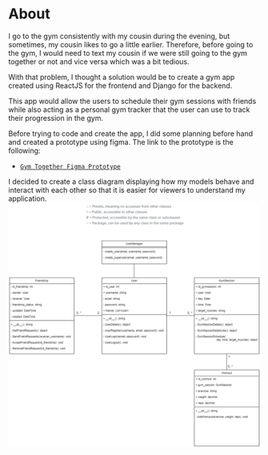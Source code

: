 # About

I go to the gym consistently with my cousin during the evening, but sometimes, my cousin likes to go a little earlier. Therefore, before going to the gym, I would need to text 
my cousin if we were still going to the gym together or not and vice versa which was a bit tedious. 

With that problem, I thought a solution would be to create a gym app created using ReactJS for the frontend and Django for the backend.

This app would allow the users to schedule their gym sessions with friends while also acting as a personal gym tracker that the user can use to track their progression in the gym.

Before trying to code and create the app, I did some planning before hand and created a prototype using figma. The link to the prototype is the following:
 - [`Gym Together Figma Prototype`](https://www.figma.com/proto/g68lFwqZWqBGUoSgiSjhfX/Gym-Together-Prototype?node-id=2-3&starting-point-node-id=2%3A3&mode=design&t=VGbanhRFNO8o0huI-1)

I decided to create a class diagram displaying how my models behave and interact with each other so that it is easier for viewers to understand my application.
![Gym Together Class Diagram Image](https://github.com/ATran2000/gym_together/blob/main/GymTogether_ClassDiagram.jpg?raw=true)
